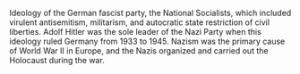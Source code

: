 Ideology of the German fascist party, the National Socialists, which included virulent antisemitism, militarism, and autocratic state restriction of civil liberties. Adolf Hitler was the sole leader of the Nazi Party when this ideology ruled Germany from 1933 to 1945. Nazism was the primary cause of World War II in Europe, and the Nazis organized and carried out the Holocaust during the war.